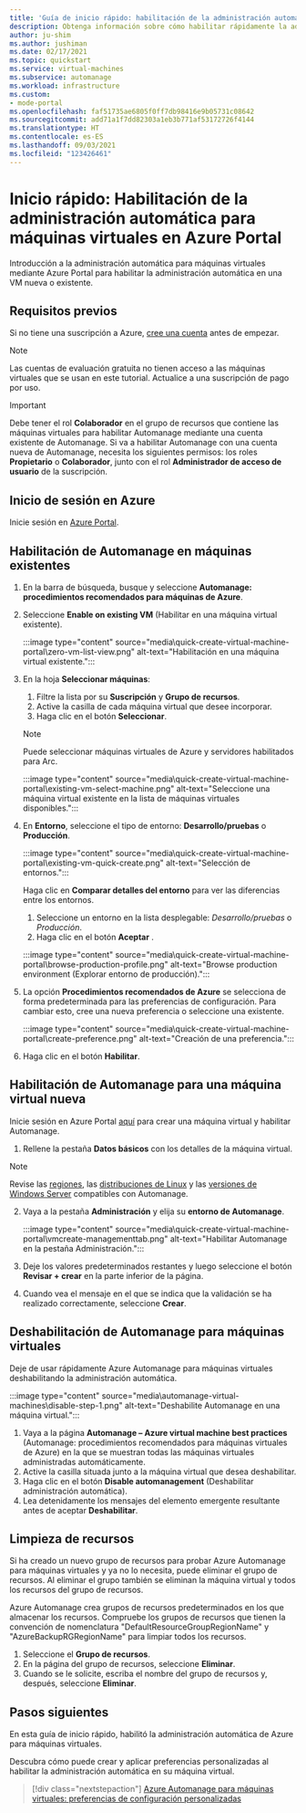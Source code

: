 ```yaml
---
title: 'Guía de inicio rápido: habilitación de la administración automática de Azure para máquinas virtuales en Azure Portal'
description: Obtenga información sobre cómo habilitar rápidamente la administración automática para máquinas virtuales en una VM nueva o existente en Azure Portal.
author: ju-shim
ms.author: jushiman
ms.date: 02/17/2021
ms.topic: quickstart
ms.service: virtual-machines
ms.subservice: automanage
ms.workload: infrastructure
ms.custom:
- mode-portal
ms.openlocfilehash: faf51735ae6805f0ff7db98416e9b05731c08642
ms.sourcegitcommit: add71a1f7dd82303a1eb3b771af53172726f4144
ms.translationtype: HT
ms.contentlocale: es-ES
ms.lasthandoff: 09/03/2021
ms.locfileid: "123426461"
---
```

# <a name="quickstart-enable-azure-automanage-for-virtual-machines-in-the-azure-portal"></a>Inicio rápido: Habilitación de la administración automática para máquinas virtuales en Azure Portal

Introducción a la administración automática para máquinas virtuales mediante Azure Portal para habilitar la administración automática en una VM nueva o existente.


## <a name="prerequisites"></a>Requisitos previos

Si no tiene una suscripción a Azure, [cree una cuenta](https://azure.microsoft.com/pricing/purchase-options/pay-as-you-go/) antes de empezar.

> [!NOTE]
> Las cuentas de evaluación gratuita no tienen acceso a las máquinas virtuales que se usan en este tutorial. Actualice a una suscripción de pago por uso.

> [!IMPORTANT]
> Debe tener el rol **Colaborador** en el grupo de recursos que contiene las máquinas virtuales para habilitar Automanage mediante una cuenta existente de Automanage. Si va a habilitar Automanage con una cuenta nueva de Automanage, necesita los siguientes permisos: los roles **Propietario** o **Colaborador**, junto con el rol **Administrador de acceso de usuario** de la suscripción.


## <a name="sign-in-to-azure"></a>Inicio de sesión en Azure

Inicie sesión en [Azure Portal](https://aka.ms/AutomanagePortal-Ignite21).

## <a name="enable-automanage-on-existing-machines"></a>Habilitación de Automanage en máquinas existentes

1. En la barra de búsqueda, busque y seleccione **Automanage: procedimientos recomendados para máquinas de Azure**.

2. Seleccione **Enable on existing VM** (Habilitar en una máquina virtual existente).

    :::image type="content" source="media\quick-create-virtual-machine-portal\zero-vm-list-view.png" alt-text="Habilitación en una máquina virtual existente.":::

3. En la hoja **Seleccionar máquinas**:
    1. Filtre la lista por su **Suscripción** y **Grupo de recursos**.
    1. Active la casilla de cada máquina virtual que desee incorporar.
    1. Haga clic en el botón **Seleccionar**.
    > [!NOTE]
    > Puede seleccionar máquinas virtuales de Azure y servidores habilitados para Arc.

    :::image type="content" source="media\quick-create-virtual-machine-portal\existing-vm-select-machine.png" alt-text="Seleccione una máquina virtual existente en la lista de máquinas virtuales disponibles.":::

4. En **Entorno**, seleccione el tipo de entorno: **Desarrollo/pruebas** o **Producción**.

    :::image type="content" source="media\quick-create-virtual-machine-portal\existing-vm-quick-create.png" alt-text="Selección de entornos.":::

   Haga clic en **Comparar detalles del entorno** para ver las diferencias entre los entornos.
    1. Seleccione un entorno en la lista desplegable: *Desarrollo/pruebas* o *Producción*.
    1. Haga clic en el botón **Aceptar** .

    :::image type="content" source="media\quick-create-virtual-machine-portal\browse-production-profile.png" alt-text="Browse production environment (Explorar entorno de producción).":::

5. La opción **Procedimientos recomendados de Azure** se selecciona de forma predeterminada para las preferencias de configuración. Para cambiar esto, cree una nueva preferencia o seleccione una existente.

    :::image type="content" source="media\quick-create-virtual-machine-portal\create-preference.png" alt-text="Creación de una preferencia.":::

6. Haga clic en el botón **Habilitar**.


## <a name="enable-automanage-for-a-new-vm"></a>Habilitación de Automanage para una máquina virtual nueva

Inicie sesión en Azure Portal [aquí](https://aka.ms/AzureAutomanagePreview) para crear una máquina virtual y habilitar Automanage.

1. Rellene la pestaña **Datos básicos** con los detalles de la máquina virtual.

> [!NOTE]
> Revise las [regiones](automanage-virtual-machines.md#supported-regions), las [distribuciones de Linux](automanage-linux.md#supported-linux-distributions-and-versions) y las [versiones de Windows Server](automanage-windows-server.md#supported-windows-server-versions) compatibles con Automanage.

2. Vaya a la pestaña **Administración** y elija su **entorno de Automanage**.

    :::image type="content" source="media\quick-create-virtual-machine-portal\vmcreate-managementtab.png" alt-text="Habilitar Automanage en la pestaña Administración.":::

3. Deje los valores predeterminados restantes y luego seleccione el botón **Revisar + crear** en la parte inferior de la página.

4. Cuando vea el mensaje en el que se indica que la validación se ha realizado correctamente, seleccione **Crear**.

## <a name="disable-automanage-for-vms"></a>Deshabilitación de Automanage para máquinas virtuales

Deje de usar rápidamente Azure Automanage para máquinas virtuales deshabilitando la administración automática.

:::image type="content" source="media\automanage-virtual-machines\disable-step-1.png" alt-text="Deshabilite Automanage en una máquina virtual.":::

1. Vaya a la página **Automanage – Azure virtual machine best practices** (Automanage: procedimientos recomendados para máquinas virtuales de Azure) en la que se muestran todas las máquinas virtuales administradas automáticamente.
1. Active la casilla situada junto a la máquina virtual que desea deshabilitar.
1. Haga clic en el botón **Disable automanagement** (Deshabilitar administración automática).
1. Lea detenidamente los mensajes del elemento emergente resultante antes de aceptar **Deshabilitar**.


## <a name="clean-up-resources"></a>Limpieza de recursos

Si ha creado un nuevo grupo de recursos para probar Azure Automanage para máquinas virtuales y ya no lo necesita, puede eliminar el grupo de recursos. Al eliminar el grupo también se eliminan la máquina virtual y todos los recursos del grupo de recursos.

Azure Automanage crea grupos de recursos predeterminados en los que almacenar los recursos. Compruebe los grupos de recursos que tienen la convención de nomenclatura "DefaultResourceGroupRegionName" y "AzureBackupRGRegionName" para limpiar todos los recursos.

1. Seleccione el **Grupo de recursos**.
1. En la página del grupo de recursos, seleccione **Eliminar**.
1. Cuando se le solicite, escriba el nombre del grupo de recursos y, después, seleccione **Eliminar**.


## <a name="next-steps"></a>Pasos siguientes

En esta guía de inicio rápido, habilitó la administración automática de Azure para máquinas virtuales.

Descubra cómo puede crear y aplicar preferencias personalizadas al habilitar la administración automática en su máquina virtual.

> [!div class="nextstepaction"]
> [Azure Automanage para máquinas virtuales: preferencias de configuración personalizadas](virtual-machines-custom-preferences.md)
